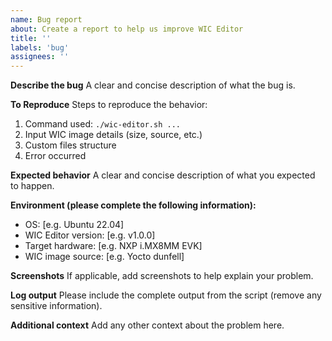 ```yaml
---
name: Bug report
about: Create a report to help us improve WIC Editor
title: ''
labels: 'bug'
assignees: ''
---
```


**Describe the bug**
A clear and concise description of what the bug is.

**To Reproduce**
Steps to reproduce the behavior:
1. Command used: `./wic-editor.sh ...`
2. Input WIC image details (size, source, etc.)
3. Custom files structure
4. Error occurred

**Expected behavior**
A clear and concise description of what you expected to happen.

**Environment (please complete the following information):**
- OS: [e.g. Ubuntu 22.04]
- WIC Editor version: [e.g. v1.0.0]
- Target hardware: [e.g. NXP i.MX8MM EVK]
- WIC image source: [e.g. Yocto dunfell]

**Screenshots**
If applicable, add screenshots to help explain your problem.

**Log output**
Please include the complete output from the script (remove any sensitive information).

**Additional context**
Add any other context about the problem here.
